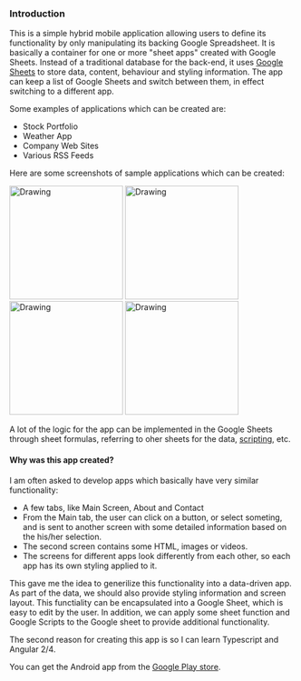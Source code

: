 ### Introduction ###

This is a simple hybrid mobile application allowing users to define its functionality by only manipulating its backing Google Spreadsheet. It is basically a container for one or more "sheet apps" created with Google Sheets. Instead of a traditional database for the back-end, it uses [Google Sheets](https://www.google.ca/sheets/about) to store data, content, behaviour and styling information. The app can keep a list of Google Sheets and switch between them, in effect switching to a different app. 

Some examples of applications which can be created are:

- Stock Portfolio
- Weather App
- Company Web Sites
- Various RSS Feeds

Here are some screenshots of sample applications which can be created:

<img src="https://sites.google.com/site/universalappstoreclassic/documentation/imgs/sample-app.png" alt="Drawing" width="200"/> <img src="https://sites.google.com/site/universalappstoreclassic/documentation/imgs/sample-app-1.png" alt="Drawing" width="200"/> <img src="https://sites.google.com/site/universalappstoreclassic/documentation/imgs/sample-app-2.png" alt="Drawing" width="200"/> <img src="https://sites.google.com/site/universalappstoreclassic/documentation/imgs/sample-app-3.png" alt="Drawing" width="200"/>

A lot of the logic for the app can be implemented in the Google Sheets through sheet formulas, referring to oher sheets for the data, [scripting](https://developers.google.com/apps-script/overview), etc.

#### Why was this app created? ####

I am often asked to develop apps which basically have very similar functionality: 

 - A few tabs, like Main Screen, About and Contact
 - From the Main tab, the user can click on a button, or select someting, and is sent to another screen with some detailed information based on the his/her selection.
 - The second screen contains some HTML, images or videos.
 - The screens for different apps look differently from each other, so each app has its own styling applied to it.

This gave me the idea to generilize this functionality into a data-driven app. As part of the data, we should also provide styling information and screen layout. This functiality can be encapsulated into a Google Sheet, which is easy to edit by the user. In addition, we can apply some sheet function and Google Scripts to the Google sheet to provide additional functionality.

The second reason for creating this app is so I can learn Typescript and Angular 2/4.

You can get the Android app from the [Google Play store](https://play.google.com/store/apps/details?id=org.avmedia.universalapp).

